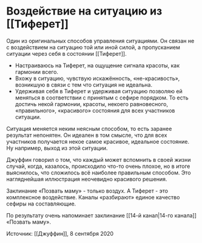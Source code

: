 # Воздействие на ситуацию из [[Тиферет]]
Один из оригинальных способов управления ситуациями. Он связан не с воздействием на ситуацию той или иной силой, а пропусканием ситуации через себя в состоянии [[Тиферет]].

- Настраиваюсь на Тиферет, на ощущение сигнала красоты, как гармонии всего.
- Вхожу в ситуацию, чувствую искажённость, «не-красивость», возникшую в связи с тем что ситуация не идеальна.
- Удерживая себя в Тиферет и удерживая ситуацию позволяю ей меняться в соответствии с принятым с сефире порядком. То есть достичь некой гармонии, красоты, некоего равновесного, «правильного», «красивого» состояния для всех участников ситуации.

Ситуация меняется неким неясным способом, то есть заранее результат непонятен. Он идеален в том смысле, что для всех участников получается некое самое красивое, идеальное состояние. Ну например, выход из этой ситуации.

Джуффин говорил о том, что каждый может вспомнить в своей жизни случай, когда, казалось, происходило что-то очень плохое, но в итоге выяснилось, что сложилось всё наиболее правильным способом. Это нагляднейшая иллюстрация неочевидно красивого решения.

Заклинание «Позвать маму» - только воздух. А Тиферет - это комплексное воздействие. Каналы «разбирают» единое качество сефиры на составляющие.

По результату очень напоминает заклинание [[14-й канал|14-го канала]] «Позвать маму».


Источник: [[Джуффин]], 8 сентября 2020